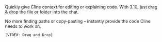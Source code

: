Quickly give Cline context for editing or explaining code. With 3.10, just drag & drop the file or folder into the chat.

No more finding paths or copy-pasting – instantly provide the code Cline needs to work on.

`[VIDEO: Drag and Drop]`
